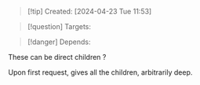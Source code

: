 
>[!tip] Created: [2024-04-23 Tue 11:53]

>[!question] Targets: 

>[!danger] Depends: 

These can be direct children ?

Upon first request, gives all the children, arbitrarily deep.